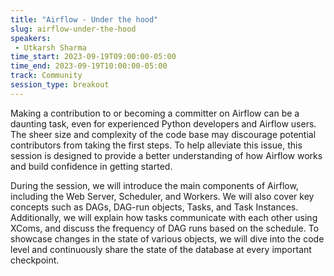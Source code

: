 ```yaml
---
title: "Airflow - Under the hood"
slug: airflow-under-the-hood
speakers:
 - Utkarsh Sharma
time_start: 2023-09-19T09:00:00-05:00
time_end: 2023-09-19T10:00:00-05:00
track: Community
session_type: breakout
---
```


Making a contribution to or becoming a committer on Airflow can be a daunting task, even for experienced Python developers and Airflow users. The sheer size and complexity of the code base may discourage potential contributors from taking the first steps. To help alleviate this issue, this session is designed to provide a better understanding of how Airflow works and build confidence in getting started.



During the session, we will introduce the main components of Airflow, including the Web Server, Scheduler, and Workers. We will also cover key concepts such as DAGs, DAG-run objects, Tasks, and Task Instances. Additionally, we will explain how tasks communicate with each other using XComs, and discuss the frequency of DAG runs based on the schedule. To showcase changes in the state of various objects, we will dive into the code level and continuously share the state of the database at every important checkpoint.